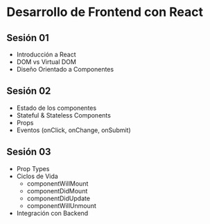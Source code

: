 # Desarrollo de Frontend con React

## Sesión 01

* Introducción a React
* DOM vs Virtual DOM
* Diseño Orientado a Componentes

## Sesión 02

* Estado de los componentes
* Stateful & Stateless Components
* Props
* Eventos (onClick, onChange, onSubmit)

## Sesión 03

* Prop Types
* Ciclos de Vida
  * componentWillMount
  * componentDidMount
  * componentDidUpdate
  * componentWillUnmount
* Integración con Backend